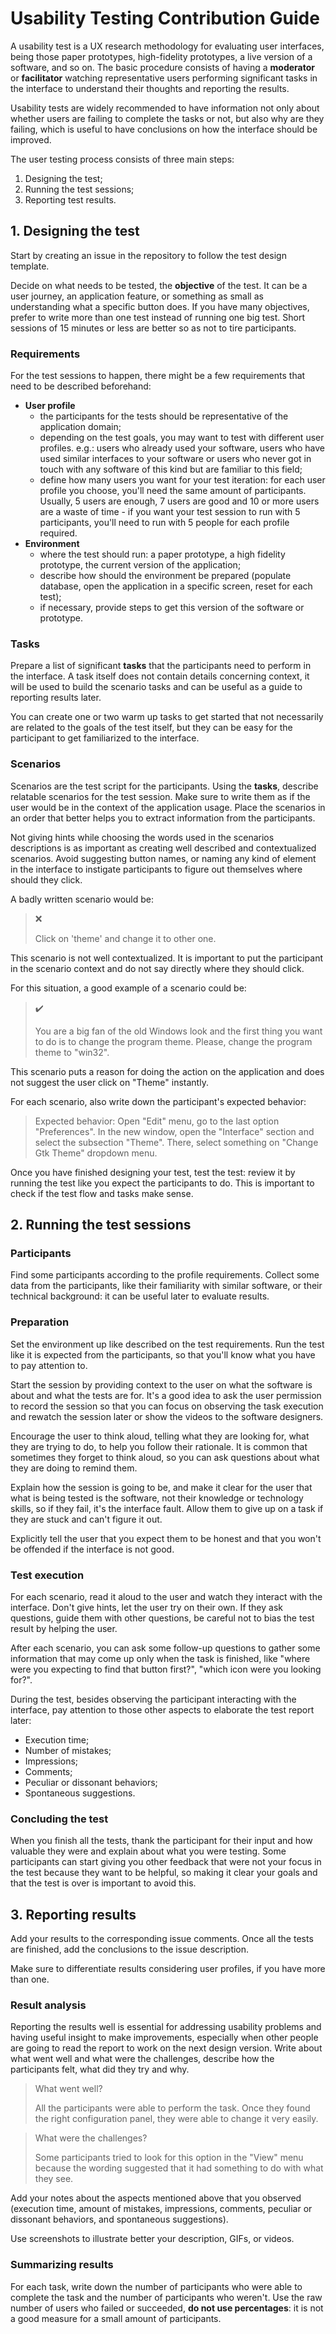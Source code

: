 # Usability Testing Contribution Guide

A usability test is a UX research methodology for evaluating user interfaces, being those paper prototypes, high-fidelity prototypes, a live version of a software, and so on. The basic procedure consists of having a **moderator** or **facilitator** watching representative users performing significant tasks in the interface to understand their thoughts and reporting the results.

Usability tests are widely recommended to have information not only about whether users are failing to complete the tasks or not, but also why are they failing, which is useful to have conclusions on how the interface should be improved.

The user testing process consists of three main steps:

1. Designing the test;
2. Running the test sessions;
3. Reporting test results.

## 1. Designing the test

Start by creating an issue in the repository to follow the test design template.

Decide on what needs to be tested, the **objective** of the test. It can be a user journey, an application feature, or something as small as understanding what a specific button does. If you have many objectives, prefer to write more than one test instead of running one big test. Short sessions of 15 minutes or less are better so as not to tire participants.

### Requirements

For the test sessions to happen, there might be a few requirements that need to be described beforehand:

* **User profile**
    - the participants for the tests should be representative of the application domain;
    - depending on the test goals, you may want to test with different user profiles. e.g.: users who already used your software, users who have used similar interfaces to your software or users who never got in touch with any software of this kind but are familiar to this field;
    - define how many users you want for your test iteration: for each user profile you choose, you'll need the same amount of participants. Usually, 5 users are enough, 7 users are good and 10 or more users are a waste of time - if you want your test session to run with 5 participants, you'll need to run with 5 people for each profile required.
* **Environment**
    - where the test should run: a paper prototype, a high fidelity prototype, the current version of the application;
    - describe how should the environment be prepared (populate database, open the application in a specific screen, reset for each test);
    - if necessary, provide steps to get this version of the software or prototype.

### Tasks

Prepare a list of significant **tasks** that the participants need to perform in the interface. A task itself does not contain details concerning context, it will be used to build the scenario tasks and can be useful as a guide to reporting results later.

You can create one or two warm up tasks to get started that not necessarily are related to the goals of the test itself, but they can be easy for the participant to get familiarized to the interface.

### Scenarios

Scenarios are the test script for the participants. Using the **tasks**, describe relatable scenarios for the test session. Make sure to write them as if the user would be in the context of the application usage. Place the scenarios in an order that better helps you to extract information from the participants.

Not giving hints while choosing the words used in the scenarios descriptions is as important as creating well described and contextualized scenarios. Avoid suggesting button names, or naming any kind of element in the interface to instigate participants to figure out themselves where should they click.

A badly written scenario would be:

> :x:
>
> Click on 'theme' and change it to other one.

This scenario is not well contextualized. It is important to put the participant in the scenario context and do not say directly where they should click.

For this situation, a good example of a scenario could be:

> :heavy_check_mark:
>
> You are a big fan of the old Windows look and the first thing you want to do is to change the program theme. Please, change the program theme to "win32".

This scenario puts a reason for doing the action on the application and does not suggest the user click on "Theme" instantly.

For each scenario, also write down the participant's expected behavior:

> Expected behavior: Open "Edit" menu, go to the last option "Preferences". In the new window, open the "Interface" section and select the subsection "Theme". There, select something on "Change Gtk Theme" dropdown menu.

Once you have finished designing your test, test the test: review it by running the test like you expect the participants to do. This is important to check if the test flow and tasks make sense.

## 2. Running the test sessions

### Participants

Find some participants according to the profile requirements. Collect some data from the participants, like their familiarity with similar software, or their technical background: it can be useful later to evaluate results.

### Preparation

Set the environment up like described on the test requirements. Run the test like it is expected from the participants, so that you'll know what you have to pay attention to.

Start the session by providing context to the user on what the software is about and what the tests are for. It's a good idea to ask the user permission to record the session so that you can focus on observing the task execution and rewatch the session later or show the videos to the software designers.

Encourage the user to think aloud, telling what they are looking for, what they are trying to do, to help you follow their rationale. It is common that sometimes they forget to think aloud, so you can ask questions about what they are doing to remind them.

Explain how the session is going to be, and make it clear for the user that what is being tested is the software, not their knowledge or technology skills, so if they fail, it's the interface fault. Allow them to give up on a task if they are stuck and can't figure it out.

Explicitly tell the user that you expect them to be honest and that you won't be offended if the interface is not good.

### Test execution

For each scenario, read it aloud to the user and watch they interact with the interface. Don't give hints, let the user try on their own. If they ask questions, guide them with other questions, be careful not to bias the test result by helping the user.

After each scenario, you can ask some follow-up questions to gather some information that may come up only when the task is finished, like "where were you expecting to find that button first?", "which icon were you looking for?".

During the test, besides observing the participant interacting with the interface, pay attention to those other aspects to elaborate the test report later:
* Execution time;
* Number of mistakes;
* Impressions;
* Comments;
* Peculiar or dissonant behaviors;
* Spontaneous suggestions.

### Concluding the test

When you finish all the tests, thank the participant for their input and how valuable they were and explain about what you were testing. Some participants can start giving you other feedback that were not your focus in the test because they want to be helpful, so making it clear your goals and that the test is over is important to avoid this.

## 3. Reporting results

Add your results to the corresponding issue comments. Once all the tests are finished, add the conclusions to the issue description.

Make sure to differentiate results considering user profiles, if you have more than one.

### Result analysis

Reporting the results well is essential for addressing usability problems and having useful insight to make improvements, especially when other people are going to read the report to work on the next design version. Write about what went well and what were the challenges, describe how the participants felt, what did they try and why.

> What went well?
>
> All the participants were able to perform the task. Once they found the right configuration panel, they were able to change it very easily.

> What were the challenges?
>
> Some participants tried to look for this option in the "View" menu because the wording suggested that it had something to do with what they see.

Add your notes about the aspects mentioned above that you observed (execution time, amount of mistakes, impressions, comments, peculiar or dissonant behaviors, and spontaneous suggestions).

Use screenshots to illustrate better your description, GIFs, or videos.

### Summarizing results

For each task, write down the number of participants who were able to complete the task and the number of participants who weren't. Use the raw number of users who failed or succeeded, **do not use percentages**: it is not a good measure for a small amount of participants.